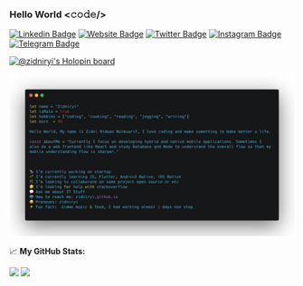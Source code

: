 
### Hello World <𝚌𝚘𝚍𝚎/>




[![Linkedin Badge](https://img.shields.io/badge/-LinkedIn-0e76a8?style=flat-square&logo=Linkedin&logoColor=white)](https://www.linkedin.com/in/zidni-ridwan-nulmuarif-363923128/)
[![Website Badge](https://img.shields.io/badge/Website-3b5998?style=flat-square&logo=google-chrome&logoColor=white)](https://zidniryi.github.io/)
[![Twitter Badge](https://img.shields.io/badge/-Twitter-00acee?style=flat-square&logo=Twitter&logoColor=white)](https://twitter.com/Zidniryi)
[![Instagram Badge](https://img.shields.io/badge/-Instagram-e4405f?style=flat-square&logo=Instagram&logoColor=white)](https://instagram.com/zidniryi)
[![Telegram Badge](https://img.shields.io/badge/-Telegram-0088cc?style=flat-square&logo=Telegram&logoColor=white)](https://t.me/zidniryi)

[![@zidniryi's Holopin board](https://holopin.me/zidniryi)](https://holopin.io/@zidniryi)



![carbon](https://raw.githubusercontent.com/zidniryi/zidniryi/master/assets/me_code.png)

📈 **My GitHub Stats:**

<p>
  <img height="180em" src="https://github-readme-stats.vercel.app/api?username=zidniryi&show_icons=true&hide_border=true&&count_private=true&include_all_commits=true" />
  <img height="180em" src="https://github-readme-stats.vercel.app/api/top-langs/?username=zidniryi&show_icons=true&hide_border=true&layout=compact&langs_count=8"/>
</p>


